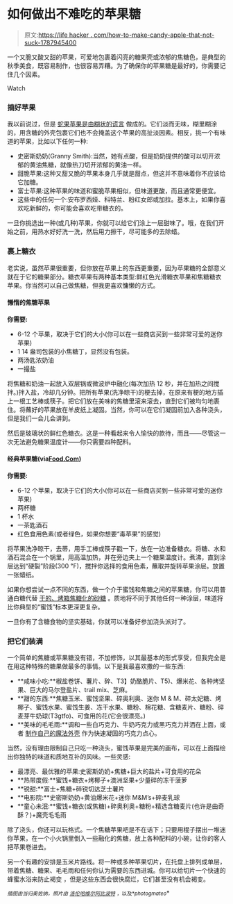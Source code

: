 # 如何做出不难吃的苹果糖

> 原文:[https://life hacker . com/how-to-make-candy-apple-that-not-suck-1787945400](https://lifehacker.com/how-to-make-candy-apples-that-dont-suck-1787945400)

一个又脆又酸又甜的苹果，可爱地包裹着闪亮的糖果壳或浓郁的焦糖色，是典型的秋季美食，既容易制作，也很容易弄糟。为了确保你的苹果糖是最好的，你需要记住几个因素。

Watch

### 摘好苹果

我以前说过，但是 [蛇果苹果是由糊状的谎言](https://lifehacker.com/forget-red-delicious-here-are-the-apples-you-should-us-1732697809) 做成的。它们淡而无味，糊里糊涂的，用含糖的外壳包裹它们也不会掩盖这个苹果的高扯淡因素。相反，挑一个有味道的苹果，比如以下任何一种:

*   史密斯奶奶(Granny Smith):当然，她有点酸，但是奶奶提供的酸可以切开浓郁的黄油焦糖，就像热刀切开浓郁的黄油一样。
*   甜脆苹果:这种又甜又脆的苹果本身几乎就是甜点，但这并不意味着你不应该给它加糖。
*   富士苹果:这种苹果的味道和蜜脆苹果相似，但味道更酸，而且通常更便宜。
*   这些中的任何一个:安布罗西娅、科特兰、粉红女郎或加拉。基本上，如果你喜欢吃新鲜的，你可能会喜欢吃带糖衣的。

一旦你挑选出一种(或几种)苹果，你就可以给它们涂上一层甜味了。哦，在我们开始之前，用热水好好洗一洗，然后用力擦干，尽可能多的去除蜡。

### 裹上糖衣

老实说，虽然苹果很重要，但你放在苹果上的东西更重要，因为苹果糖的全部意义就在于它的糖果部分。糖衣苹果有两种基本类型:鲜红色光滑糖衣苹果和焦糖糖衣苹果。你当然可以自己做焦糖，但我更喜欢慵懒的方式。

#### 懒惰的焦糖苹果

**你需要:**

*   6-12 个苹果，取决于它们的大小(你可以在一些商店买到一些非常可爱的迷你苹果)
*   1 14 盎司包装的小焦糖丁，显然没有包装。
*   两汤匙浓奶油
*   一撮盐

将焦糖和奶油一起放入双层锅或微波炉中融化(每次加热 12 秒，并在加热之间搅拌。)拌入盐，冷却几分钟。把所有苹果(洗净晾干)的梗去掉，在原来有梗的地方插上一根工艺棒或筷子。把它们放在美味的焦糖里滚来滚去，直到它们被均匀地裹住。将蘸好的苹果放在羊皮纸上凝固。当然，你可以在它们凝固前加入各种浇头，但是我们一会儿会讲到。

然后是玻璃状的鲜红色糖衣。这是一种看起来令人愉快的款待，而且——尽管这一次无法避免糖果温度计——你只需要四种配料。

#### 经典苹果糖(via[Food.Com](http://www.food.com/recipe/old-fashioned-red-candied-apples-171703))

**你需要:**

*   6-12 个苹果，取决于它们的大小(你可以在一些商店买到一些非常可爱的迷你苹果)
*   两杯糖
*   1 杯水
*   一茶匙酒石
*   红色食用色素(或者绿色，如果你想要“毒苹果”的感觉)

将苹果洗净晾干，去蒂，用手工棒或筷子戳一下，放在一边准备糖衣。将糖、水和酒石混合在一个锅里，用高温加热，并在旁边夹上一个糖果温度计。煮沸，直到涂层达到“硬裂”阶段(300 ℉)，搅拌你选择的食用色素，蘸取并旋转苹果涂层。放置一张蜡纸。

如果你想尝试一点不同的东西，做一个介于蜜饯和焦糖之间的苹果糖，你可以用普通白糖代替 [干的、烤箱焦糖化的砂糖](https://lifehacker.com/get-the-sweet-nuttiness-of-caramel-without-melting-suga-1776916736) 。质地将不同于其他任何一种涂层，味道将比你典型的“蜜饯”标本更深更复杂。

一旦你有了含糖食物的坚实基础，你就可以准备好参加浇头派对了。

### 把它们装满

一个简单的焦糖或苹果糖没有错，不加修饰，以其最基本的形式享受，但我完全是在用这种特殊的糖果做最多的事情。以下是我最喜欢撒的一些东西:

*   **咸味小吃:**椒盐卷饼、薯片、碎、T3】奶酪脆片、T5)、爆米花、各种烤坚果、巨大的马尔登盐片、trail mix、芝麻。
*   **甜的东西:**焦糖玉米、蜜饯坚果、碎奥利奥、迷你 M & M、碎太妃糖、烤椰子、蜜饯水果、蜜饯生姜、冻干水果、糖粉、棉花糖、含糖麦片、糖粉、碎麦芽牛奶球(T3gtfo)、可食用的花(它会很漂亮。)
*   **美味的毛毛雨:**调和一些白巧克力、牛奶巧克力或黑巧克力并洒在上面，或者 [制作自己的魔法外壳](http://lifehacker.com/make-your-own-magic-shell-ice-cream-topping-at-home-and-5913270) 作为快速凝固的巧克力点心。

当然，没有理由限制自己只吃一种浇头，蜜饯苹果是完美的画布，可以在上面描绘出你独特的味道和质地互补的风味。一些灵感:

*   最漂亮、最优雅的苹果:史密斯奶奶+焦糖+巨大的盐片+可食用的花朵
*   **热带度假:**蜜饯+糖衣+烤椰子+澳洲坚果+少量碎的冻干菠萝
*   **锐甜:**富士+焦糖+碎锐切达芝士薯片
*   **电影院:**史密斯奶奶+黄油爆米花+迷你 M&M’s+碎麦乳球
*   **童心未泯:**蜜饯+糖衣(或焦糖)+碎奥利奥+糖粉+精选含糖麦片(也许是曲奇酥？)+魔壳毛毛雨

除了浇头，你还可以玩格式。一个焦糖苹果吧是不在话下；只要用棍子摆出一堆迷你苹果，在一个小火锅里倒入一些融化的焦糖，放上各种配料的小碗，让你的客人把苹果卷进去。

另一个有趣的安排是玉米片路线。将一种或多种苹果切片，在托盘上排列成单层，带着焦糖、糖果、毛毛雨和任何你认为需要的东西进城。你可以给切片一个快速的蜂蜜水浴来防止褐变 ，但是这些东西会很快腐烂，它们甚至没有机会褐变。

<small>*插图由当归奥佐纳，照片由*</small> [<small>*洛伦哈维尔*</small>](https://www.flickr.com/photos/lorenjavier/5879983781/)<small></small>*[<small>*阿比波特*</small>](https://www.flickr.com/photos/vanillaandlaceblog/5219765793/) <small>*，以及*</small><small>*photogmateo*</small>*
